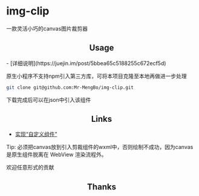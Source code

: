 <h1>img-clip</h1>
<p>一款灵活小巧的canvas图片裁剪器</p>
</div>

<h2 align="center"> Usage</h2>
- [详细说明](https://juejin.im/post/5bbea65c5188255c672ecf5d)

原生小程序不支持npm引入第三方库，可将本项目克隆至本地再做进一步处理

```bash
git clone git@github.com:Mr-MengBo/img-clip.git
```
下载完成后可以在json中引入该组件

<h2 align="center">Links</h2>


- [实现“自定义组件”](https://github.com/Mr-MengBo/MiniApp-module)

Tip: 必须把canvas放到引入剪裁组件的wxml中，否则绘制不成功，因为canvas是原生组件脱离在 WebView 渲染流程外。

欢迎任意形式的贡献

<h2 align="center">Thanks</h2>
